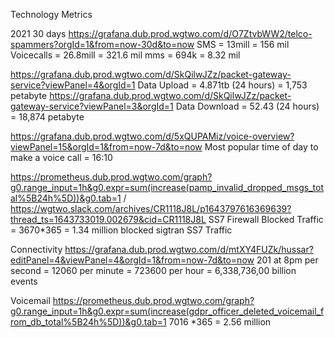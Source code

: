 Technology Metrics

2021
30 days
https://grafana.dub.prod.wgtwo.com/d/O7ZtvbWW2/telco-spammers?orgId=1&from=now-30d&to=now
SMS = 13mill = 156 mil
Voicecalls = 26.8mill = 321.6 mil
mms = 694k = 8.32 mil

https://grafana.dub.prod.wgtwo.com/d/SkQilwJZz/packet-gateway-service?viewPanel=4&orgId=1
Data Upload = 4.871tb (24 hours) = 1,753 petabyte
https://grafana.dub.prod.wgtwo.com/d/SkQilwJZz/packet-gateway-service?viewPanel=3&orgId=1
Data Download = 52.43 (24 hours) = 18,874 petabyte

https://grafana.dub.prod.wgtwo.com/d/5xQUPAMiz/voice-overview?viewPanel=15&orgId=1&from=now-7d&to=now
Most popular time of day to make a voice call = 16:10

https://prometheus.dub.prod.wgtwo.com/graph?g0.range_input=1h&g0.expr=sum(increase(pamp_invalid_dropped_msgs_total%5B24h%5D))&g0.tab=1 / https://wgtwo.slack.com/archives/CR1118J8L/p1643797616369639?thread_ts=1643733019.002679&cid=CR1118J8L
SS7 Firewall Blocked Traffic = 3670\*365 = 1.34 million blocked sigtran SS7 Traffic

Connectivity
https://grafana.dub.prod.wgtwo.com/d/mtXY4FUZk/hussar?editPanel=4&viewPanel=4&orgId=1&from=now-7d&to=now
201 at 8pm per second = 12060 per minute = 723600 per hour = 6,338,736,00 billion events

Voicemail
https://prometheus.dub.prod.wgtwo.com/graph?g0.range_input=1h&g0.expr=sum(increase(gdpr_officer_deleted_voicemail_from_db_total%5B24h%5D))&g0.tab=1
7016 \*365 = 2.56 million

